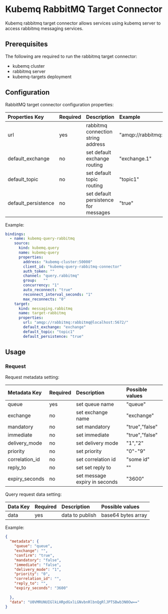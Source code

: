 # Kubemq RabbitMQ Target Connector

Kubemq rabbitmq target connector allows services using kubemq server to access rabbitmq messaging services.

## Prerequisites
The following are required to run the rabbitmq target connector:

- kubemq cluster
- rabbitmq server
- kubemq-targets deployment

## Configuration

RabbitMQ target connector configuration properties:

| Properties Key      | Required | Description                        | Example                                    |
|:--------------------|:---------|:-----------------------------------|:-------------------------------------------|
| url                 | yes      | rabbitmq connection string address | "amqp://rabbitmq:rabbitmq@localhost:5672/" |
| default_exchange    | no       | set default exchange routing | "exchange.1"                               |
| default_topic       | no       | set default topic routing | "topic1"                                   |
| default_persistence | no       | set default persistence for messages | "true"                                     |


Example:

```yaml
bindings:
  - name: kubemq-query-rabbitmq
    source:
      kind: kubemq.query
      name: kubemq-query
      properties:
        address: "kubemq-cluster:50000"
        client_id: "kubemq-query-rabbitmq-connector"
        auth_token: ""
        channel: "query.rabbitmq"
        group:   ""
        concurrency: "1"
        auto_reconnect: "true"
        reconnect_interval_seconds: "1"
        max_reconnects: "0"
    target:
      kind: messaging.rabbitmq
      name: target-rabbitmq
      properties:
        url: "amqp://rabbitmq:rabbitmq@localhost:5672/"
        default_exchange: "exchange"
        default_topic: "topic1"
        default_persistence: "true"
```

## Usage

### Request

Request metadata setting:

| Metadata Key   | Required | Description         | Possible values |
|:---------------|:---------|:--------------------|:----------------|
| queue          | yes      | set queue name | "queue"         |
| exchange       | no       | set exchange name | "exchange"         |
| mandatory      | no       | set mandatory | "true","false"         |
| immediate      | no       | set immediate | "true","false"         |
| delivery_mode  | no       | set delivery mode | "1","2"         |
| priority       | no       | set priority | "0"-"9"         |
| correlation_id | no       | set correlation id | "some id"         |
| reply_to       | no       | set set reply to | ""         |
| expiry_seconds | no       | set message expiry in seconds| "3600"         |


Query request data setting:

| Data Key | Required | Description  | Possible values    |
|:---------|:---------|:-------------|:-------------------|
| data     | yes      | data to publish | base64 bytes array |

Example:


```json
{
  "metadata": {
    "queue": "queue",
    "exchange": "",
    "confirm": "true",
    "mandatory": "false",
    "immediate": "false",
    "delivery_mode": "1",
    "priority": "0",
    "correlation_id": "",
    "reply_to": "",
    "expiry_seconds": "3600"
    
  },
  "data": "U0VMRUNUIGlkLHRpdGxlLGNvbnRlbnQgRlJPTSBwb3N0Ow=="
}
```
